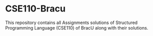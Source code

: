 # CSE110-Bracu
This repository contains all Assignments solutions of Structured Programming Language (CSE110) of BracU along with their solutions.

